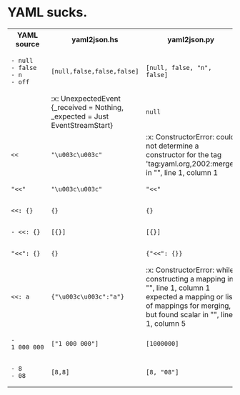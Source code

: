 # YAML sucks.

<table>
<tr>
<th>YAML source</th>
<th>yaml2json.hs</th>
<th>yaml2json.py</th>
<th>yaml2json.pl</th>
</tr>
<tr>
<td>
<pre><code>- null
- false
- n
- off
</code></pre></td><td>
<pre><code>[null,false,false,false]
</code></pre></td><td>
<pre><code>[null, false, "n", false]
</code></pre></td><td>
<pre><code>[null,"","n","off"]
</code></pre></td>
</tr>
<tr>
<td>
<pre><code></code></pre></td><td>
:x:
UnexpectedEvent {_received = Nothing, _expected = Just EventStreamStart}
</td><td>
<pre><code>null
</code></pre></td><td>
<pre><code>null
</code></pre></td>
</tr>
<tr>
<td>
<pre><code><<
</code></pre></td><td>
<pre><code>"\u003c\u003c"
</code></pre></td><td>
:x:
ConstructorError: could not determine a constructor for the tag 'tag:yaml.org,2002:merge'
  in "<stdin>", line 1, column 1
</td><td>
<pre><code>"<<"
</code></pre></td>
</tr>
<tr>
<td>
<pre><code>"<<"
</code></pre></td><td>
<pre><code>"\u003c\u003c"
</code></pre></td><td>
<pre><code>"<<"
</code></pre></td><td>
<pre><code>"<<"
</code></pre></td>
</tr>
<tr>
<td>
<pre><code><<: {}
</code></pre></td><td>
<pre><code>{}
</code></pre></td><td>
<pre><code>{}
</code></pre></td><td>
<pre><code>{"<<":{}}
</code></pre></td>
</tr>
<tr>
<td>
<pre><code>- <<: {}
</code></pre></td><td>
<pre><code>[{}]
</code></pre></td><td>
<pre><code>[{}]
</code></pre></td><td>
<pre><code>[{"<<":{}}]
</code></pre></td>
</tr>
<tr>
<td>
<pre><code>"<<": {}
</code></pre></td><td>
<pre><code>{}
</code></pre></td><td>
<pre><code>{"<<": {}}
</code></pre></td><td>
<pre><code>{"<<":{}}
</code></pre></td>
</tr>
<tr>
<td>
<pre><code><<: a
</code></pre></td><td>
<pre><code>{"\u003c\u003c":"a"}
</code></pre></td><td>
:x:
ConstructorError: while constructing a mapping
  in "<stdin>", line 1, column 1
expected a mapping or list of mappings for merging, but found scalar
  in "<stdin>", line 1, column 5
</td><td>
<pre><code>{"<<":"a"}
</code></pre></td>
</tr>
<tr>
<td>
<pre><code>- 1_000_000
</code></pre></td><td>
<pre><code>["1_000_000"]
</code></pre></td><td>
<pre><code>[1000000]
</code></pre></td><td>
<pre><code>["1_000_000"]
</code></pre></td>
</tr>
<tr>
<td>
<pre><code>- 8
- 08
</code></pre></td><td>
<pre><code>[8,8]
</code></pre></td><td>
<pre><code>[8, "08"]
</code></pre></td><td>
<pre><code>["8","08"]
</code></pre></td>
</tr>
</table>
